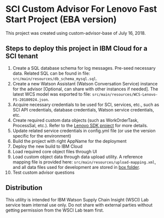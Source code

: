 # SCI Custom Advisor For Lenovo Fast Start Project (EBA version)

This project was created using custom-advisor-base of July 16, 2018.

## Steps to deploy this project in IBM Cloud for a SCI tenant

1. Create a SQL database schema for log messages. Pre-seed necessary data. Related SQL can be found in file: `src/main/resources/db_schema_mysql.sql`.
2. Create a new Watson Assistant (Watson Conversation Service) instance for the advisor [Optional, can share with other instances if needed]. The latest WCS model was exported to file: `src/main/resources/WCS-Lenovo-FS-20180924.json`.
3. Acquire necessary credentials to be used for SCI, services, etc., such as SCI API credentials, database credentials, Watson service credentials, etc.
4. Create required custom data objects (such as WorkOrderTask, ProcessSal, etc.). Refer to the [Lenovo SDK project](https://git.ng.bluemix.net/sci-services/customers/sci-sdk-1.1.0-lenovo) for more details.
5. Update related service credentials in config.yml file (or use the version specific for the environment)
6. Build the project with right AppName for the deployment
7. Deploy the new build to IBM Cloud
8. Load required core object files through UI
9. Load custom object data through data upload utility. A reference mapping file is provided here: `src/main/resources/upload-mapping.xml`, and all data files used for development are stored in [box folder](https://ibm.ent.box.com/folder/53002256729).
10. Test custom advisor questions

## Distribution

This utility is intended for IBM Watson Supply Chain Insight (WSCI) Lab service team internal use only. Do not share with external parties without getting permission from the WSCI Lab team first.

